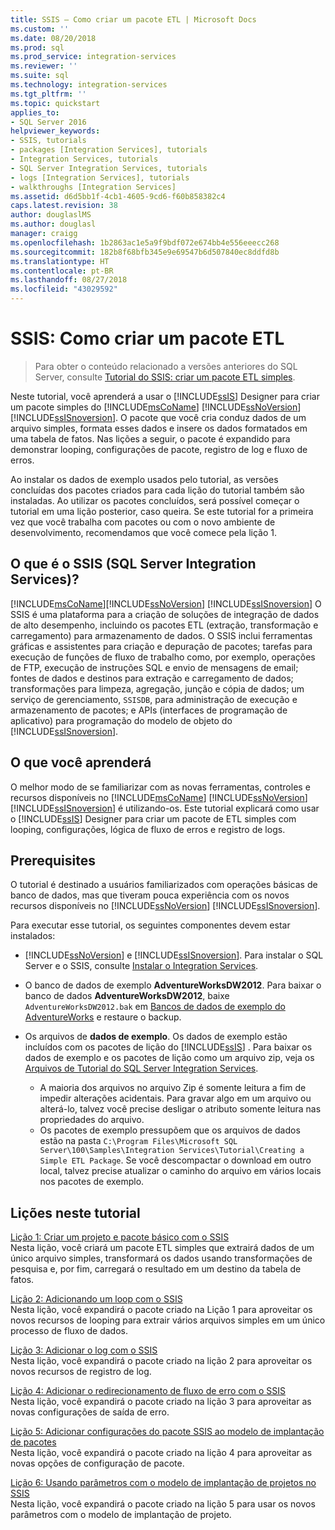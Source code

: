```yaml
---
title: SSIS – Como criar um pacote ETL | Microsoft Docs
ms.custom: ''
ms.date: 08/20/2018
ms.prod: sql
ms.prod_service: integration-services
ms.reviewer: ''
ms.suite: sql
ms.technology: integration-services
ms.tgt_pltfrm: ''
ms.topic: quickstart
applies_to:
- SQL Server 2016
helpviewer_keywords:
- SSIS, tutorials
- packages [Integration Services], tutorials
- Integration Services, tutorials
- SQL Server Integration Services, tutorials
- logs [Integration Services], tutorials
- walkthroughs [Integration Services]
ms.assetid: d6d5bb1f-4cb1-4605-9cd6-f60b858382c4
caps.latest.revision: 38
author: douglaslMS
ms.author: douglasl
manager: craigg
ms.openlocfilehash: 1b2863ac1e5a9f9bdf072e674bb4e556eeecc268
ms.sourcegitcommit: 182b8f68bfb345e9e69547b6d507840ec8ddfd8b
ms.translationtype: HT
ms.contentlocale: pt-BR
ms.lasthandoff: 08/27/2018
ms.locfileid: "43029592"
---
```

# <a name="ssis-how-to-create-an-etl-package"></a>SSIS: Como criar um pacote ETL

 > Para obter o conteúdo relacionado a versões anteriores do SQL Server, consulte [Tutorial do SSIS: criar um pacote ETL simples](ssis-how-to-create-an-etl-package.md).

Neste tutorial, você aprenderá a usar o [!INCLUDE[ssIS](../includes/ssis-md.md)] Designer para criar um pacote simples do [!INCLUDE[msCoName](../includes/msconame-md.md)] [!INCLUDE[ssNoVersion](../includes/ssnoversion-md.md)] [!INCLUDE[ssISnoversion](../includes/ssisnoversion-md.md)]. O pacote que você cria conduz dados de um arquivo simples, formata esses dados e insere os dados formatados em uma tabela de fatos. Nas lições a seguir, o pacote é expandido para demonstrar looping, configurações de pacote, registro de log e fluxo de erros.  
  
Ao instalar os dados de exemplo usados pelo tutorial, as versões concluídas dos pacotes criados para cada lição do tutorial também são instaladas. Ao utilizar os pacotes concluídos, será possível começar o tutorial em uma lição posterior, caso queira. Se este tutorial for a primeira vez que você trabalha com pacotes ou com o novo ambiente de desenvolvimento, recomendamos que você comece pela lição 1.  

## <a name="what-is-sql-server-integration-services-ssis"></a>O que é o SSIS (SQL Server Integration Services)?

[!INCLUDE[msCoName](../includes/msconame-md.md)][!INCLUDE[ssNoVersion](../includes/ssnoversion-md.md)] [!INCLUDE[ssISnoversion](../includes/ssisnoversion-md.md)] O SSIS é uma plataforma para a criação de soluções de integração de dados de alto desempenho, incluindo os pacotes ETL (extração, transformação e carregamento) para armazenamento de dados. O SSIS inclui ferramentas gráficas e assistentes para criação e depuração de pacotes; tarefas para execução de funções de fluxo de trabalho como, por exemplo, operações de FTP, execução de instruções SQL e envio de mensagens de email; fontes de dados e destinos para extração e carregamento de dados; transformações para limpeza, agregação, junção e cópia de dados; um serviço de gerenciamento, `SSISDB`, para administração de execução e armazenamento de pacotes; e APIs (interfaces de programação de aplicativo) para programação do modelo de objeto do [!INCLUDE[ssISnoversion](../includes/ssisnoversion-md.md)].  

## <a name="what-you-learn"></a>O que você aprenderá  
O melhor modo de se familiarizar com as novas ferramentas, controles e recursos disponíveis no [!INCLUDE[msCoName](../includes/msconame-md.md)] [!INCLUDE[ssNoVersion](../includes/ssnoversion-md.md)] [!INCLUDE[ssISnoversion](../includes/ssisnoversion-md.md)] é utilizando-os. Este tutorial explicará como usar o [!INCLUDE[ssIS](../includes/ssis-md.md)] Designer para criar um pacote de ETL simples com looping, configurações, lógica de fluxo de erros e registro de logs.  
  
## <a name="prerequisites"></a>Prerequisites  
O tutorial é destinado a usuários familiarizados com operações básicas de banco de dados, mas que tiveram pouca experiência com os novos recursos disponíveis no [!INCLUDE[ssNoVersion](../includes/ssnoversion-md.md)] [!INCLUDE[ssISnoversion](../includes/ssisnoversion-md.md)].  

Para executar esse tutorial, os seguintes componentes devem estar instalados:  
  
-   [!INCLUDE[ssNoVersion](../includes/ssnoversion-md.md)] e [!INCLUDE[ssISnoversion](../includes/ssisnoversion-md.md)]. Para instalar o SQL Server e o SSIS, consulte [Instalar o Integration Services](install-windows/install-integration-services.md).

-   O banco de dados de exemplo **AdventureWorksDW2012**. Para baixar o banco de dados **AdventureWorksDW2012**, baixe `AdventureWorksDW2012.bak` em [Bancos de dados de exemplo do AdventureWorks](https://github.com/Microsoft/sql-server-samples/releases/tag/adventureworks) e restaure o backup.  

-   Os arquivos de **dados de exemplo**. Os dados de exemplo estão incluídos com os pacotes de lição do [!INCLUDE[ssIS](../includes/ssis-md.md)] . Para baixar os dados de exemplo e os pacotes de lição como um arquivo zip, veja os [Arquivos de Tutorial do SQL Server Integration Services](https://www.microsoft.com/download/details.aspx?id=56827).

    - A maioria dos arquivos no arquivo Zip é somente leitura a fim de impedir alterações acidentais. Para gravar algo em um arquivo ou alterá-lo, talvez você precise desligar o atributo somente leitura nas propriedades do arquivo.
    - Os pacotes de exemplo pressupõem que os arquivos de dados estão na pasta `C:\Program Files\Microsoft SQL Server\100\Samples\Integration Services\Tutorial\Creating a Simple ETL Package`. Se você descompactar o download em outro local, talvez precise atualizar o caminho do arquivo em vários locais nos pacotes de exemplo.

## <a name="lessons-in-this-tutorial"></a>Lições neste tutorial  
[Lição 1: Criar um projeto e pacote básico com o SSIS](../integration-services/lesson-1-create-a-project-and-basic-package-with-ssis.md)  
Nesta lição, você criará um pacote ETL simples que extrairá dados de um único arquivo simples, transformará os dados usando transformações de pesquisa e, por fim, carregará o resultado em um destino da tabela de fatos.  
  
[Lição 2: Adicionando um loop com o SSIS](../integration-services/lesson-2-adding-looping-with-ssis.md)  
Nesta lição, você expandirá o pacote criado na Lição 1 para aproveitar os novos recursos de looping para extrair vários arquivos simples em um único processo de fluxo de dados.  
  
[Lição 3: Adicionar o log com o SSIS](../integration-services/lesson-3-add-logging-with-ssis.md)  
Nesta lição, você expandirá o pacote criado na lição 2 para aproveitar os novos recursos de registro de log.  
  
[Lição 4: Adicionar o redirecionamento de fluxo de erro com o SSIS](../integration-services/lesson-4-add-error-flow-redirection-with-ssis.md)  
Nesta lição, você expandirá o pacote criado na lição 3 para aproveitar as novas configurações de saída de erro.  
  
[Lição 5: Adicionar configurações do pacote SSIS ao modelo de implantação de pacotes](../integration-services/lesson-5-add-ssis-package-configurations-for-the-package-deployment-model.md)  
Nesta lição, você expandirá o pacote criado na lição 4 para aproveitar as novas opções de configuração de pacote.  
  
[Lição 6: Usando parâmetros com o modelo de implantação de projetos no SSIS](../integration-services/lesson-6-using-parameters-with-the-project-deployment-model-in-ssis.md)  
Nesta lição, você expandirá o pacote criado na lição 5 para usar os novos parâmetros com o modelo de implantação de projeto.  
  
  
  

